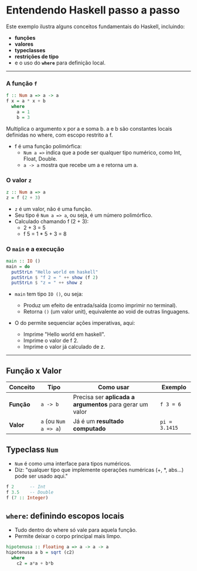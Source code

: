 # Entendendo Haskell passo a passo

Este exemplo ilustra alguns conceitos fundamentais do Haskell, incluindo:
- **funções**
- **valores**
- **typeclasses**
- **restrições de tipo**
- e o uso do **`where`** para definição local.

---

### A função `f`

```haskell
f :: Num a => a -> a
f x = a * x + b
  where
    a = 1
    b = 3
```

Multiplica o argumento x por a e soma b. 
a e b são constantes locais definidas no where, com escopo restrito a f.

- f é uma função polimórfica:
    - `Num a =>` indica que a pode ser qualquer tipo numérico, como Int, Float, Double.
    - `a -> a` mostra que recebe um a e retorna um a.

### O valor `z`
```haskell
z :: Num a => a
z = f (2 + 3)
```
- `z` é um valor, não é uma função.
- Seu tipo é `Num a => a`, ou seja, é um número polimórfico.
- Calculado chamando f (2 + 3):
    - 2 + 3 = 5
    - f 5 = 1 * 5 + 3 = 8

### O `main` e a execução
```haskell
main :: IO ()
main = do
  putStrLn "Hello world em haskell"
  putStrLn $ "f 2 = " ++ show (f 2)
  putStrLn $ "z = " ++ show z
```
- `main` tem tipo `IO ()`, ou seja:
    - Produz um efeito de entrada/saída (como imprimir no terminal).
    - Retorna `()` (um valor unit), equivalente ao void de outras linguagens.

- O do permite sequenciar ações imperativas, aqui:
    - Imprime "Hello world em haskell".
    - Imprime o valor de f 2.
    - Imprime o valor já calculado de z.

---

## Função x Valor
| Conceito   | Tipo                  | Como usar                                                 | Exemplo       |
| ---------- | --------------------- | --------------------------------------------------------- | ------------- |
| **Função** | `a -> b`              | Precisa ser **aplicada a argumentos** para gerar um valor | `f 3 = 6`     |
| **Valor**  | `a` (ou `Num a => a`) | Já é um **resultado computado**                           | `pi = 3.1415` |

## Typeclass `Num`
- `Num` é como uma interface para tipos numéricos.
- Diz: "qualquer tipo que implemente operações numéricas (+, *, abs...) pode ser usado aqui."

```haskell
f 2      -- Int
f 3.5    -- Double
f (7 :: Integer)
```

## `where`: definindo escopos locais
- Tudo dentro do where só vale para aquela função.
- Permite deixar o corpo principal mais limpo.

```haskell
hipotenusa :: Floating a => a -> a -> a
hipotenusa a b = sqrt (c2)
  where
    c2 = a*a + b*b
```